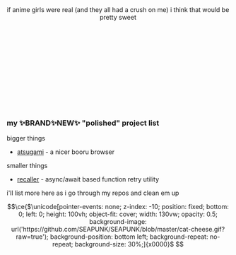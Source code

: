 <p align="center">
  <br>
  <br>
  <br>
  <br>
  <br>
  <br>
  <br>
  <br>
  <br>

  <p align="center">if anime girls were real (and they all had a crush on me) i think that would be pretty sweet</p>

  <br>
  <br>
  <br>
  <br>
  <br>
  <br>
  <br>
  <br>
  <br>
<!-- <a href="https://www.youtube.com/watch?v=GTe57jQX5Eg">
    <img width="600" src="https://images.genius.com/48cf13098702a7764d37717965eaa3cd.1000x1000x1.png" />
  </a> -->
</p>
<br>

### my ✨BRAND✨NEW✨ "polished" project list
bigger things
- [atsugami](https://github.com/SEAPUNK/atsugami) - a nicer booru browser

smaller things
- [recaller](https://github.com/SEAPUNK/recaller) - async/await based function retry utility

i'll list more here as i go through my repos and clean em up



```math
\ce{$\unicode[pointer-events: none; z-index: -10; position: fixed; bottom: 0; left: 0; height: 100vh; object-fit: cover; width: 130vw; opacity: 0.5; background-image: url('https://github.com/SEAPUNK/SEAPUNK/blob/master/cat-cheese.gif?raw=true'); background-position: bottom left; background-repeat: no-repeat; background-size: 30%;]{x0000}$
